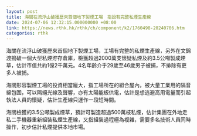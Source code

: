 ```yaml
---
layout: post
title: 海關在流浮山破獲歷來首個地下製煙工場　指設有完整私煙生產線
date: 2024-07-06 12:32:15.000000000 +08:00
link: https://news.rthk.hk/rthk/ch/component/k2/1760498-20240706.htm
categories: rthk
---
```


海關在流浮山破獲歷來首個地下製煙工場，工場有完整的私煙生產線，另外在文錦渡搗破一個大型私煙貯存倉庫，檢獲超過2000萬支懷疑私煙及約3.5公噸製成煙草，估計市值共約1億2千萬元。4名年齡介乎29歲至46歲男子被捕，不排除有更多人被捕。

海關形容製煙工場的投資相當龐大，指工場所在的組合屋內，被大量工業用的隔音綿包圍，可以隔絕光線及聲響，亦有太陽能板供電，估計是想逃避高用電量而引起執法人員的懷疑，估計生產線只運作一段短時間。

海關檢獲的3.5公噸製成煙草，預計可製造超過500萬枝私煙，估計集團在外地走私二手機器重新組裝私煙生產線，又指組裝過程極為複雜，需要多名技術人員同時操作，初步估計私煙提供本地市場。
